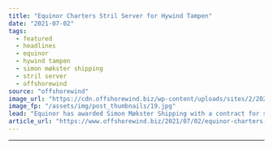 ```yaml
---
title: "Equinor Charters Stril Server for Hywind Tampen"
date: "2021-07-02"
tags: 
  - featured
  - headlines
  - equinor
  - hywind tampen
  - simon møkster shipping
  - stril server
  - offshorewind
source: "offshorewind"
image_url: "https://cdn.offshorewind.biz/wp-content/uploads/sites/2/2021/07/02151502/Simon-Mokster-Shipping_Stril-Server.jpg"
image_fp: "/assets/img/post_thumbnails/19.jpg"
lead: "Equinor has awarded Simon Møkster Shipping with a contract for service operations vessel (SOV)"
article_url: "https://www.offshorewind.biz/2021/07/02/equinor-charters-stril-server-for-hywind-tampen/"
---
```


---
